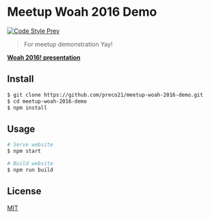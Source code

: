 # Meetup Woah 2016 Demo

[![Code Style Prev](https://img.shields.io/badge/code%20style-prev-32c8fc.svg)](https://github.com/preco21/eslint-config-prev)

> For meetup demonstration Yay!

**[Woah 2016! presentation](https://slides.com/preco21/woah-2016/)**

## Install

```bash
$ git clone https://github.com/preco21/meetup-woah-2016-demo.git
$ cd meetup-woah-2016-demo
$ npm install
```

## Usage

```bash
# Serve website
$ npm start

# Build website
$ npm run build
```

## License

[MIT](https://preco.mit-license.org)
